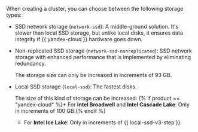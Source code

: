 When creating a cluster, you can choose between the following storage types:

* SSD network storage (`network-ssd`): A middle-ground solution. It's slower than local SSD storage, but unlike local disks, it ensures data integrity if {{ yandex-cloud }} hardware goes down.
* Non-replicated SSD storage (`network-ssd-nonreplicated`): SSD network storage with enhanced performance that is implemented by eliminating redundancy.

  The storage size can only be increased in increments of 93 GB.

* Local SSD storage (`local-ssd`): The fastest disks.

  The size of this kind of storage can be increased:
    {% if product == "yandex-cloud" %}* For **Intel Broadwell** and **Intel Cascade Lake**: Only in increments of 100 GB.{% endif %}
    * For **Intel Ice Lake**: Only in increments of {{ local-ssd-v3-step }}.
